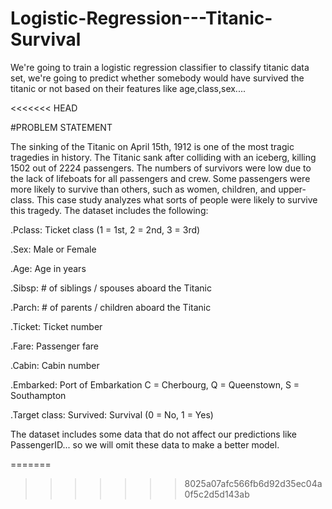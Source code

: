 # Logistic-Regression---Titanic-Survival
We're going to train a logistic regression classifier to classify titanic data set, we're going to predict whether somebody would have survived the titanic or not based on their features like age,class,sex....

<<<<<<< HEAD

#PROBLEM STATEMENT

The sinking of the Titanic on April 15th, 1912 is one of the most tragic tragedies in history. The Titanic sank after colliding with an iceberg, killing 1502 out of 2224 passengers. The numbers of survivors were low due to the lack of lifeboats for all passengers and crew. Some passengers were more likely to survive than others, such as women, children, and upper-class. This case study analyzes what sorts of people were likely to survive this tragedy. The dataset includes the following:

.Pclass: Ticket class (1 = 1st, 2 = 2nd, 3 = 3rd)

.Sex: Male or Female

.Age: Age in years

.Sibsp: # of siblings / spouses aboard the Titanic

.Parch: # of parents / children aboard the Titanic

.Ticket: Ticket number

.Fare: Passenger fare

.Cabin: Cabin number

.Embarked: Port of Embarkation C = Cherbourg, Q = Queenstown, S = Southampton

.Target class: Survived: Survival (0 = No, 1 = Yes)

The dataset includes some data that do not affect our predictions like PassengerID... so we will omit these data to make a better model.

=======
>>>>>>> 8025a07afc566fb6d92d35ec04a0f5c2d5d143ab
